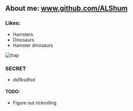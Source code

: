 




## About me: www.github.com/ALShum

### Likes:
* Hamsters
* Dinosaurs
* Hamster dinosaurs

![trap](https://upload.wikimedia.org/wikipedia/en/6/6e/AckbarStanding.jpg)


### SECRET
* dsflksdfsd

#### TODO:
* Figure out rickrolling
